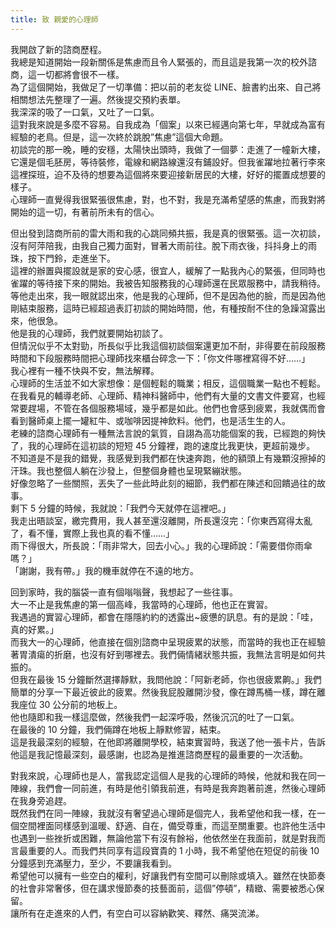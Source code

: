 ```yaml
---
title: 致 親愛的心理師
---
```


我開啟了新的諮商歷程。  
我總是知道開始一段新關係是焦慮而且令人緊張的，而且這是我第一次的校外諮商，這一切都將會很不一樣。  
為了這個開始，我做足了一切準備：把以前的老友從 LINE、臉書約出來、自己將相關想法先整理了一遍。然後提交預約表單。  
我深深的吸了一口氣，又吐了一口氣。  
這對我來說是多麼不容易。自我成為「個案」以來已經邁向第七年，早就成為富有經驗的老鳥。但是，這一次終於跳脫”焦慮”這個大命題。  
初談完的那一晚，睡的安穩，太陽快出頭時，我做了一個夢：走進了一幢新大樓，它還是個毛胚房，等待裝修，電線和網路線還沒有鋪設好。但我雀躍地拉著行李來這裡探班，迫不及待的想要為這個將來要迎接新居民的大樓，好好的擺置成想要的樣子。  
心理師一直覺得我很緊張很焦慮，對，也不對，我是充滿希望感的焦慮，而我對將開始的這一切，有著前所未有的信心。

但出發到諮商所前的雷大雨和我的心跳同頻共振，我是真的很緊張。這一次初談，沒有阿萍陪我，由我自己獨力面對，冒著大雨前往。脫下雨衣後，抖抖身上的雨珠，按下門鈴，走進坐下。  
這裡的辦置與擺設就是家的安心感，很宜人，緩解了一點我內心的緊張，但同時也雀躍的等待接下來的開始。我被告知服務我的心理師還在民眾服務中，請我稍待。  
等他走出來，我一眼就認出來，他是我的心理師，但不是因為他的臉，而是因為他剛結束服務，這時已經超過表訂初談的開始時間，他，有種按耐不住的急躁瀉露出來，他很急。  
他是我的心理師，我們就要開始初談了。  
但情況似乎不太對勁，所長似乎比我這個初談個案還更加不耐，非得要在前段服務時間和下段服務時間把心理師找來櫃台碎念一下：「你文件哪裡寫得不好……」  
我心裡有一種不快與不安，無法解釋。  
心理師的生活並不如大家想像：是個輕鬆的職業；相反，這個職業一點也不輕鬆。在我看見的輔導老師、心理師、精神科醫師中，他們有大量的文書文件要寫，也經常要趕場，不管在各個服務場域，幾乎都是如此。他們也會感到疲累，我就偶而會看到醫師桌上擺一罐紅牛、或咖啡因提神飲料。他們，也是活生生的人。  
老練的諮商心理師有一種無法言說的氣質，自詡為高功能個案的我，已經跑的夠快了，我的心理師在這初談的短短 45 分鐘裡，跑的速度比我更快，更超前幾步。  
不知道是不是我的錯覺，我感覺到我們都在快速奔跑，他的額頭上有幾顆沒擦掉的汗珠。我也整個人躺在沙發上，但整個身體也呈現緊繃狀態。  
好像忽略了一些關照，丟失了一些此時此刻的細節，我們都在陳述和回饋過往的故事。  
剩下 5 分鐘的時候，我就說：「我們今天就停在這裡吧。」  
我走出晤談室，繳完費用，我人甚至還沒離開，所長還沒完：「你東西寫得太亂了，看不懂，實際上我也真的看不懂……」  
雨下得很大，所長說：「雨非常大，回去小心。」我的心理師說：「需要借你雨傘嗎？」  
「謝謝，我有帶。」我的機車就停在不遠的地方。

回到家時，我的腦袋一直有個嗡嗡聲，我想起了一些往事。  
大一不止是我焦慮的第一個高峰，我當時的心理師，他也正在實習。  
我遇過的實習心理師，都會在隱隱約約的透露出~疲憊的訊息。有的是說：「哇，真的好累。」  
而我大一的心理師，他直接在個別諮商中呈現疲累的狀態，而當時的我也正在經驗著胃潰瘍的折磨，也沒有好到哪裡去。我們倆情緒狀態共振，我無法言明是如何共振的。  
但我在最後 15 分鐘斷然選擇靜默，我問他說：「阿新老師，你也很疲累齁。」我們簡單的分享一下最近彼此的疲累。然後我屁股離開沙發，像在蹲馬桶一樣，蹲在離我座位 30 公分前的地板上。  
他也隨即和我一樣這麼做，然後我們一起深呼吸，然後沉沉的吐了一口氣。  
在最後的 10 分鐘，我們倆蹲在地板上靜默修習，結束。  
這是我最深刻的經驗，在他即將離開學校，結束實習時，我送了他一張卡片，告訴他這是我記憶最深刻，最感謝，也認為是推進諮商歷程的最重要的一次活動。

對我來說，心理師也是人，當我認定這個人是我的心理師的時候，他就和我在同一陣線，我們會一同前進，有時是他引領我前進，有時是我奔跑著前進，然後心理師在我身旁追趕。  
既然我們在同一陣線，我就沒有奢望過心理師是個完人，我希望他和我一樣，在一個空間裡面同樣感到溫暖、舒適、自在，備受尊重，而這至關重要。也許他生活中也遇到一些挫折或困難，無論他當下有沒有餘裕，他依然坐在我面前，就是對我而言最重要的人。而我們共同享有這段寶貴的 1 小時，我不希望他在短促的前後 10 分鐘感到充滿壓力，至少，不要讓我看到。  
希望他可以擁有一些空白的權利，好讓我們有空間可以刪除或填入。雖然在快節奏的社會非常奢侈，但在講求慢節奏的技藝面前，這個”停頓”，精緻、需要被悉心保留。  
讓所有在走進來的人們，有空白可以容納歡笑、釋然、痛哭流涕。
